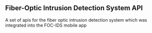 ## Fiber-Optic Intrusion Detection System API
A set of apis for the fiber optic intrusion detection system which was integrated into the FOC-IDS mobile app
